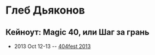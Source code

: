 # Глеб Дьяконов

## Кейноут: Magic 40, или Шаг за грань
- 2013 Oct 12-13 -- [404fest 2013](https://youtu.be/_vZCm_aMH48)    
